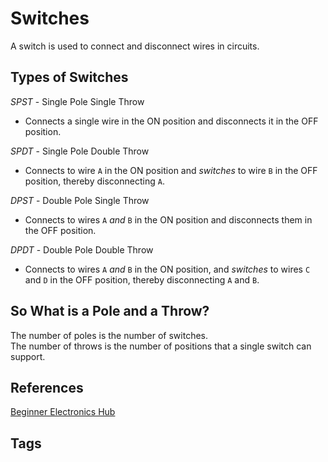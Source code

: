 # Switches

A switch is used to connect and disconnect wires in circuits.  

## Types of Switches
*SPST* - Single Pole Single Throw   
* Connects a single wire in the ON position and disconnects it in the OFF position.

*SPDT* - Single Pole Double Throw  
* Connects to wire `A` in the ON position and *switches* to wire `B` in the OFF position, thereby disconnecting `A`.  

*DPST* - Double Pole Single Throw
* Connects to wires `A` *and* `B` in the ON position and disconnects them in the OFF position.  

*DPDT* - Double Pole Double Throw
* Connects to wires `A` *and* `B` in the ON position, and *switches* to wires `C` and `D` in the OFF position, thereby disconnecting `A` and `B`.  

## So What is a Pole and a Throw?
The number of poles is the number of switches.  
The number of throws is the number of positions that a single switch can support.  

## References
[Beginner Electronics Hub](../202305062158)

## Tags
